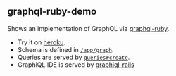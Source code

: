 ## graphql-ruby-demo
Shows an implementation of GraphQL via [graphql-ruby](https://github.com/rmosolgo/graphql-ruby).


- Try it on [heroku]().
- Schema is defined in  [`/app/graph`]().
- Queries are served by [`queries#create`]().
- GraphiQL IDE is served by [graphiql-rails]()
